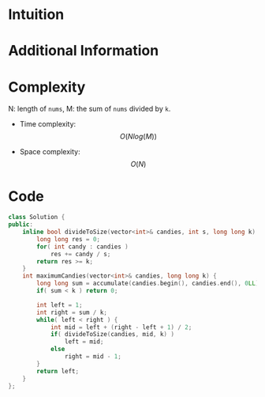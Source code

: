 # Intuition

# Additional Information

# Complexity
N: length of `nums`, M: the sum of `nums` divided by `k`.
- Time complexity: $$O(N log(M))$$
<!-- Add your time complexity here, e.g. $$O(n)$$ -->

- Space complexity: $$O(N)$$
<!-- Add your space complexity here, e.g. $$O(n)$$ -->

# Code
```cpp
class Solution {
public:
    inline bool divideToSize(vector<int>& candies, int s, long long k) {
        long long res = 0;
        for( int candy : candies )
            res += candy / s;
        return res >= k;
    }
    int maximumCandies(vector<int>& candies, long long k) {
        long long sum = accumulate(candies.begin(), candies.end(), 0LL);
        if( sum < k ) return 0;

        int left = 1;
        int right = sum / k;
        while( left < right ) {
            int mid = left + (right - left + 1) / 2;
            if( divideToSize(candies, mid, k) ) 
                left = mid;
            else 
                right = mid - 1;
        }
        return left;
    }
};
```
